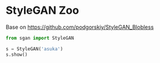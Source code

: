 StyleGAN Zoo
============

Base on https://github.com/podgorskiy/StyleGAN_Blobless



```python
from sgan import StyleGAN

s = StyleGAN('asuka')
s.show()
```